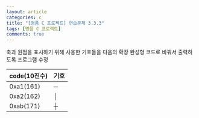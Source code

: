 ```yaml
---
layout: article
categories: c
title: "[명품 C 프로젝트] 연습문제 3.3.3"
tags: [명품 C 프로젝트]
comments: true
---
```


축과 원점을 표시하기 위해 사용한 기호들을 다음의 확장 완성형 코드로 바꿔서 출력하도록 프로그램 수정

|code(10진수)|기호|
|---|---|
|0xa1(161)|─|
|0xa2(162)|│|
|0xab(171)|┼|

<script src="https://gist.github.com/junne47/6a18d1c3b1520661f4ca2d1a6e31b35f.js"></script>
